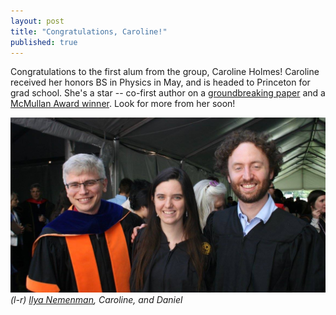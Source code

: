 ```yaml
---
layout: post
title: "Congratulations, Caroline!"
published: true
---
```

Congratulations to the first alum from the group, Caroline Holmes!
Caroline received her honors BS in Physics in May, and is headed to Princeton for grad school. 
She's a star -- co-first author on a [groundbreaking paper](http://www.pnas.org/content/114/5/1171.abstract) and a [McMullan Award winner](http://news.emory.edu/stories/2017/05/er_commencement_mcmullan_holmes/campus.html). 
Look for more from her soon!

![Caroline](/images/caroline_grad.jpg)
*(l-r) [Ilya Nemenman](http://www.nemenmanlab.org), Caroline, and Daniel*